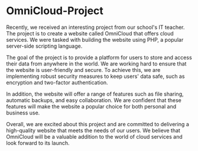# OmniCloud-Project

Recently, we received an interesting project from our school's IT teacher. The project is to create a website called OmniCloud that offers cloud services. We were tasked with building the website using PHP, a popular server-side scripting language.

The goal of the project is to provide a platform for users to store and access their data from anywhere in the world. We are working hard to ensure that the website is user-friendly and secure. To achieve this, we are implementing robust security measures to keep users' data safe, such as encryption and two-factor authentication.

In addition, the website will offer a range of features such as file sharing, automatic backups, and easy collaboration. We are confident that these features will make the website a popular choice for both personal and business use.

Overall, we are excited about this project and are committed to delivering a high-quality website that meets the needs of our users. We believe that OmniCloud will be a valuable addition to the world of cloud services and look forward to its launch.
